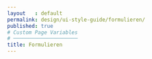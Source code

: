 ```yaml
---
layout   : default
permalink: design/ui-style-guide/formulieren/
published: true
# Custom Page Variables
# ─────────────────────
title: Formulieren
---
```

